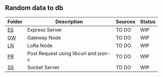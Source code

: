 ## Random data to db 

|Folder    |Description |Sources |Status  |
|----------|------------|--------|--------|   
|[ES](/ES) | Express Server|    TO DO    | WIP |
|[GW](/GW) | Gateway Node  |  TO DO      | WIP |
|[LN](/LN) | LoRa Node     |  TO DO      | WIP |
|[PR](/PR) | Post Request using libcurl and json-c| TO DO| WIP |
|[SS](/SS) | Socket Server |  TO DO      | WIP |

